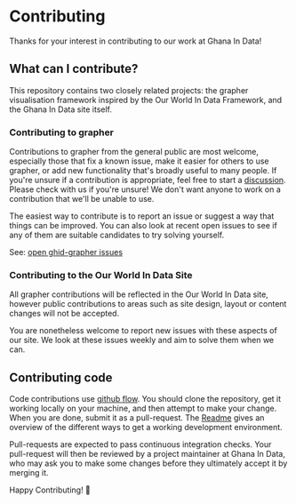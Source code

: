 # Contributing

Thanks for your interest in contributing to our work at Ghana In Data!

## What can I contribute?

This repository contains two closely related projects: the grapher visualisation
framework inspired by the Our World In Data Framework, and the  Ghana In Data site itself.

### Contributing to grapher

Contributions to grapher from the general public are most welcome, especially those
that fix a known issue, make it easier for others to use grapher, or add new
functionality that's broadly useful to many people. If you're unsure if a contribution
is appropriate, feel free to start a
[discussion](https://github.com/ghana-in-data/gh-in-data/discussions). Please check with us
if you're unsure! We don't want anyone to work on a contribution that we'll be unable to
use.

The easiest way to contribute is to report an issue or suggest a way that things can
be improved. You can also look at recent open issues to see if any of them are
suitable candidates to try solving yourself.

See: [open ghid-grapher issues](https://github.com/ghana-in-data/gh-in-data/issues?q=is%3Aopen+is%3Aissue+label%3Aviz+-label%3A%22needs+triage%22+-label%3A%22needs+design%22+-label%3A%22needs+discussion%22)

### Contributing to the Our World In Data Site

All grapher contributions will be reflected in the Our World In Data site, however
public contributions to areas such as site design, layout or content changes will
not be accepted.

You are nonetheless welcome to report new issues with these aspects of our site.
We look at these issues weekly and aim to solve them when we can.

## Contributing code

Code contributions use [github flow](https://docs.github.com/en/get-started/quickstart/github-flow).
You should clone the repository, get it working locally on your machine, and then attempt to make
your change. When you are done, submit it as a pull-request. The [Readme](README.md#initial-development-setup) gives an overview of the different ways to get a working development environment.

Pull-requests are expected to pass continuous integration checks. Your pull-request will then be
reviewed by a project maintainer  at Ghana In Data, who may ask you to make some changes before they
ultimately accept it by merging it.

Happy Contributing! 🎉
